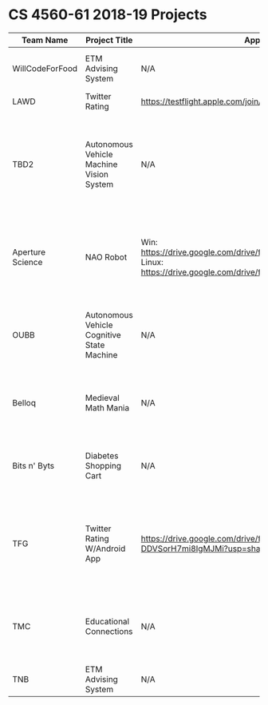 # CS 4560-61 2018-19 Projects

Team Name | Project Title | App Download(APK, URL) | Website | Notes
-----| --------------| -------------| ------|-------
WillCodeForFood | ETM Advising System | N/A | https://etm.wcfadvise.be | Advisor accounts are matched to advisor emails in Student DARS
LAWD | Twitter Rating | https://testflight.apple.com/join/2LrYV2Ey | http://twitter-rating-94cc6.firebaseapp.com/ | 
TBD2 | Autonomous Vehicle Machine Vision System | N/A | N/A | The machine vision system will allow the vehicle to see and analyze its surroundings and pass any important information it gathers to the other subsystems of the vehicle. 
Aperture Science | NAO Robot | Win: https://drive.google.com/drive/folders/1TRUlvXukb7JrgP4DIISzhyPdTpugZNNZ Linux: https://drive.google.com/drive/folders/1qqls2MSFBeVLZewtb2C_s0a7O2QJFhpd | N/A | Links to distributable folder, zip and download folder and run executable file. Two platforms currently supported: Win(64-bit)/Linux(x86) 
OUBB | Autonomous Vehicle Cognitive State Machine | N/A | N/A | The Cognitive State Machine will receive events from the vision system and send appropriate commands to the guidence system.
Belloq | Medieval Math Mania | N/A | https://game-test-bed.firebaseapp.com/ | Game is still in development. We continually update features and levels, so things will change over time.
Bits n' Byts | Diabetes Shopping Cart | N/A | http://ec2-18-216-20-53.us-east-2.compute.amazonaws.com:8080/ | An updated version of the app will be loaded before the sprint. Many features are being worked on at the moment.
TFG | Twitter Rating W/Android App | https://drive.google.com/drive/folders/1ZO-lUQIiphHuaU-DDVSorH7mi8IgMJMi?usp=sharing | 132.235.14.90 | For server connectivity issues, please email tg639014@ohio.edu.  App only allows two entities at the moment, website allows any number greater than zero.
TMC | Educational Connections | N/A | http://wb800614-001-site1.htempurl.com/ | Any questions contact any of the following emails : wb800614@ohio.edu, eb220012@ohio.edu, ah768712@ohio.edu, rc824314@ohio.edu
TNB | ETM Advising System | N/A | https://etm-advising.herokuapp.com/ | Generic username/password will be added

